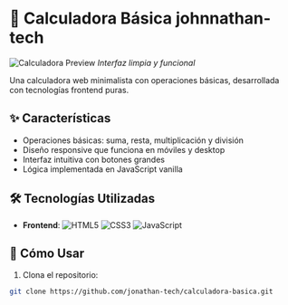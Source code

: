 # 🧮 Calculadora Básica johnnathan-tech

![Calculadora Preview](assets/calculator-preview.png) *Interfaz limpia y funcional*

Una calculadora web minimalista con operaciones básicas, desarrollada con tecnologías frontend puras.

## ✨ Características
- Operaciones básicas: suma, resta, multiplicación y división
- Diseño responsive que funciona en móviles y desktop
- Interfaz intuitiva con botones grandes
- Lógica implementada en JavaScript vanilla

## 🛠 Tecnologías Utilizadas
- **Frontend**: 
  ![HTML5](https://img.shields.io/badge/HTML5-E34F26?style=flat&logo=html5&logoColor=white)
  ![CSS3](https://img.shields.io/badge/CSS3-1572B6?style=flat&logo=css3&logoColor=white)
  ![JavaScript](https://img.shields.io/badge/JavaScript-F7DF1E?style=flat&logo=javascript&logoColor=black)

## 🚀 Cómo Usar
1. Clona el repositorio:
```bash
git clone https://github.com/jonathan-tech/calculadora-basica.git
